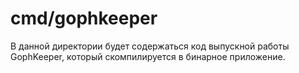 # cmd/gophkeeper

В данной директории будет содержаться код выпускной работы GophKeeper, который скомпилируется в бинарное
приложение.
